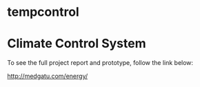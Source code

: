 # tempcontrol
# Climate Control System 
To see the full project report and prototype, follow the link below:

http://medgatu.com/energy/

